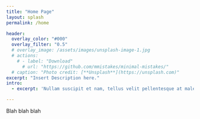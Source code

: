 ```yaml
---
title: "Home Page"
layout: splash
permalink: /home

header:
  overlay_color: "#000"
  overlay_filter: "0.5"
  # overlay_image: /assets/images/unsplash-image-1.jpg
  # actions:
    # - label: "Download"
      # url: "https://github.com/mmistakes/minimal-mistakes/"
  # caption: "Photo credit: [**Unsplash**](https://unsplash.com)"
excerpt: "Insert Description here."
intro: 
  - excerpt: 'Nullam suscipit et nam, tellus velit pellentesque at malesuada, enim eaque. Quis nulla, netus tempor in diam gravida tincidunt, *proin faucibus* voluptate felis id sollicitudin. Centered with `type="center"`'

---
```


Blah blah blah